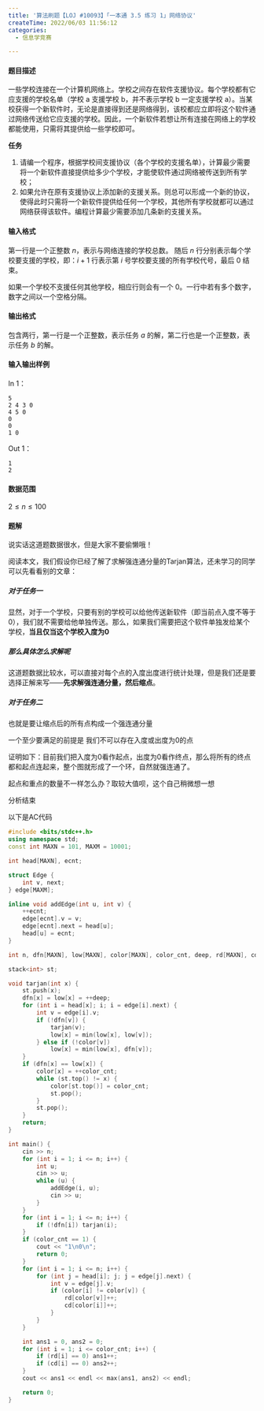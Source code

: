 ```yaml
---
title: '算法刷题【LOJ #10093】「一本通 3.5 练习 1」网络协议'
createTime: 2022/06/03 11:56:12
categories:
  - 信息学竞赛

---
```



#### 题目描述

一些学校连接在一个计算机网络上。学校之间存在软件支援协议。每个学校都有它应支援的学校名单（学校 a 支援学校 b，并不表示学校 b 一定支援学校 a）。当某校获得一个新软件时，无论是直接得到还是网络得到，该校都应立即将这个软件通过网络传送给它应支援的学校。因此，一个新软件若想让所有连接在网络上的学校都能使用，只需将其提供给一些学校即可。

**任务**

1. 请编一个程序，根据学校间支援协议（各个学校的支援名单），计算最少需要将一个新软件直接提供给多少个学校，才能使软件通过网络被传送到所有学校；
2. 如果允许在原有支援协议上添加新的支援关系。则总可以形成一个新的协议，使得此时只需将一个新软件提供给任何一个学校，其他所有学校就都可以通过网络获得该软件。编程计算最少需要添加几条新的支援关系。

#### 输入格式

第一行是一个正整数 $n$，表示与网络连接的学校总数。 随后 $n$ 行分别表示每个学校要支援的学校，即：$i+1$ 行表示第 $i$ 号学校要支援的所有学校代号，最后 $0$ 结束。

如果一个学校不支援任何其他学校，相应行则会有一个 $0$。一行中若有多个数字，数字之间以一个空格分隔。

#### 输出格式

包含两行，第一行是一个正整数，表示任务 $a$ 的解，第二行也是一个正整数，表示任务 $b$ 的解。

#### 输入输出样例

In 1：

```
5
2 4 3 0
4 5 0
0
0
1 0
```

Out 1：

```
1
2
```

#### 数据范围

$2≤n≤100$

#### 题解

说实话这道题数据很水，但是大家不要偷懒哦！

阅读本文，我们假设你已经了解了求解强连通分量的Tarjan算法，还未学习的同学可以先看看别的文章：

##### 对于任务一

显然，对于一个学校，只要有别的学校可以给他传送新软件（即当前点入度不等于0），我们就不需要给他单独传送。那么，如果我们需要把这个软件单独发给某个学校，**当且仅当这个学校入度为0**

##### 那么具体怎么求解呢

这道题数据比较水，可以直接对每个点的入度出度进行统计处理，但是我们还是要选择正解来写——**先求解强连通分量，然后缩点**。

##### 对于任务二

也就是要让缩点后的所有点构成一个强连通分量

一个至少要满足的前提是 我们不可以存在入度或出度为0的点

证明如下：目前我们把入度为0看作起点，出度为0看作终点，那么将所有的终点都和起点连起来，整个图就形成了一个环，自然就强连通了。

起点和重点的数量不一样怎么办？取较大值呗，这个自己稍微想一想

分析结束

以下是AC代码

```cpp
#include <bits/stdc++.h>
using namespace std;
const int MAXN = 101, MAXM = 10001;

int head[MAXN], ecnt;

struct Edge {
    int v, next;
} edge[MAXM];

inline void addEdge(int u, int v) {
    ++ecnt;
    edge[ecnt].v = v;
    edge[ecnt].next = head[u];
    head[u] = ecnt;
}

int n, dfn[MAXN], low[MAXN], color[MAXN], color_cnt, deep, rd[MAXN], cd[MAXN];

stack<int> st;

void tarjan(int x) {
    st.push(x);
    dfn[x] = low[x] = ++deep;
    for (int i = head[x]; i; i = edge[i].next) {
        int v = edge[i].v;
        if (!dfn[v]) {
            tarjan(v);
            low[x] = min(low[x], low[v]);
        } else if (!color[v])
            low[x] = min(low[x], dfn[v]);
    }
    if (dfn[x] == low[x]) {
        color[x] = ++color_cnt;
        while (st.top() != x) {
            color[st.top()] = color_cnt;
            st.pop();
        }
        st.pop();
    }
    return;
}

int main() {
    cin >> n;
    for (int i = 1; i <= n; i++) {
        int u;
        cin >> u;
        while (u) {
            addEdge(i, u);
            cin >> u;
        }
    }
    for (int i = 1; i <= n; i++) {
        if (!dfn[i]) tarjan(i);
    }
    if (color_cnt == 1) {
        cout << "1\n0\n";
        return 0;
    }
    for (int i = 1; i <= n; i++) {
        for (int j = head[i]; j; j = edge[j].next) {
            int v = edge[j].v;
            if (color[i] != color[v]) {
                rd[color[v]]++;
                cd[color[i]]++;
            }
        }
    }

    int ans1 = 0, ans2 = 0;
    for (int i = 1; i <= color_cnt; i++) {
        if (rd[i] == 0) ans1++;
        if (cd[i] == 0) ans2++;
    }
    cout << ans1 << endl << max(ans1, ans2) << endl;

    return 0;
}
```

